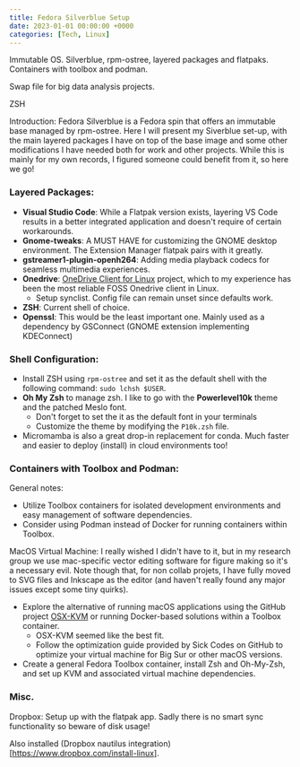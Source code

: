 ```yaml
---
title: Fedora Silverblue Setup
date: 2023-01-01 00:00:00 +0000
categories: [Tech, Linux]
---
```


Immutable OS. 
Silverblue, rpm-ostree, layered packages and flatpaks.
Containers with toolbox and podman.

Swap file for big data analysis projects.

ZSH

Introduction:
Fedora Silverblue is a Fedora spin that offers an immutable base managed by rpm-ostree.
Here I will present my Siverblue set-up, with the main layered packages I have on top of the base image and some other modifications I have needed both for work and other projects. While this is mainly for my own records, I figured someone could benefit from it, so here we go!

### Layered Packages:

- **Visual Studio Code**: While a Flatpak version exists, layering VS Code results in a better integrated application and doesn't require of certain workarounds.
- **Gnome-tweaks**: A MUST HAVE for customizing the GNOME desktop environment. The Extension Manager flatpak pairs with it greatly.
- **gstreamer1-plugin-openh264**: Adding media playback codecs for seamless multimedia experiences.
- **Onedrive**: [OneDrive Client for Linux](https://github.com/abraunegg/onedrive) project, which to my experience has been the most reliable FOSS Onedrive client in Linux.
    - Setup synclist. Config file can remain unset since defaults work. 
- **ZSH**: Current shell of choice.
- **Openssl**: This would be the least important one. Mainly used as a dependency by GSConnect (GNOME extension implementing KDEConnect)

### Shell Configuration:

- Install ZSH using `rpm-ostree` and set it as the default shell with the following command: `sudo lchsh $USER`.
- **Oh My Zsh** to manage zsh. I like to go with the **Powerlevel10k** theme and the patched Meslo font.
    - Don't forget to set the it as the default font in your terminals
    - Customize the theme by modifying the `P10k.zsh` file.
- Micromamba is also a great drop-in replacement for conda. Much faster and easier to deploy (install) in cloud environments too!

### Containers with Toolbox and Podman:

General notes:

- Utilize Toolbox containers for isolated development environments and easy management of software dependencies.
- Consider using Podman instead of Docker for running containers within Toolbox.

MacOS Virtual Machine: I really wished I didn't have to it, but in my research group we use mac-specific vector editing software for figure making so it's a necessary evil. Note though that, for non collab projets, I have fully moved to SVG files and Inkscape as the editor (and haven't really found any major issues except some tiny quirks).

- Explore the alternative of running macOS applications using the GitHub project [OSX-KVM](https://github.com/kholia/OSX-KVM) or running Docker-based solutions within a Toolbox container.
    - OSX-KVM seemed like the best fit.
    - Follow the optimization guide provided by Sick Codes on GitHub to optimize your virtual machine for Big Sur or other macOS versions.
- Create a general Fedora Toolbox container, install Zsh and Oh-My-Zsh, and set up KVM and associated virtual machine dependencies.

### Misc.

Dropbox: Setup up with the flatpak app. Sadly there is no smart sync functionality so beware of disk usage! 

Also installed (Dropbox nautilus integration)[https://www.dropbox.com/install-linux].